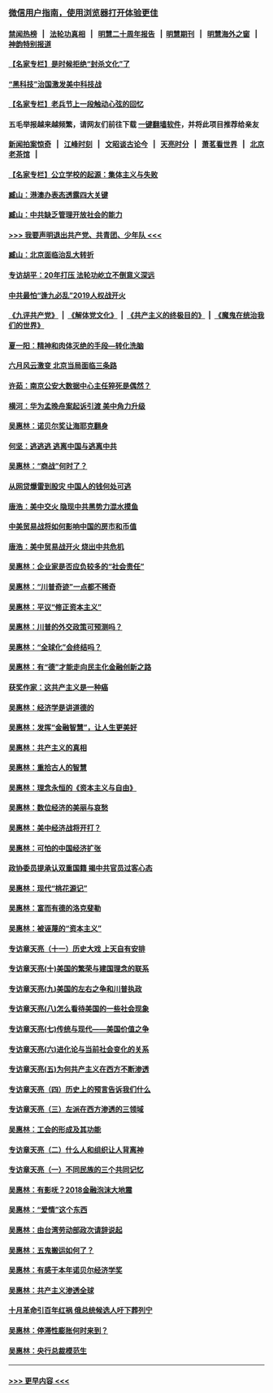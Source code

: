 ### [微信用户指南，使用浏览器打开体验更佳](https://github.com/gfw-breaker/banned-news1/blob/master/indexes/wechat-guide.md?t=0)
#### [禁闻热榜](热点新闻.md?t=0)  &nbsp;&nbsp;|&nbsp;&nbsp; [法轮功真相](https://github.com/gfw-breaker/truth/blob/master/README.md?t=0) &nbsp;&nbsp;|&nbsp;&nbsp; [明慧二十周年报告](https://github.com/gfw-breaker/mh-reports/blob/master/README.md?t=0) &nbsp;&nbsp;|&nbsp;&nbsp;[明慧期刊](https://github.com/gfw-breaker/mh-qikan) &nbsp;&nbsp;|&nbsp;&nbsp; [明慧海外之窗](https://github.com/gfw-breaker/mh-news/blob/master/README.md?t=0) &nbsp;&nbsp;|&nbsp;&nbsp; [神韵特别报道](https://github.com/gfw-breaker/mh-news/blob/master/shenyun.md?t=0)
#### [【名家专栏】是时候拒绝“封杀文化”了](../pages/nsc423/n11814093.md?t=02130844) 
#### [“黑科技”治国激发美中科技战](../pages/nsc423/n11638056.md?t=02130844) 
#### [【名家专栏】老兵节上一段触动心弦的回忆](../pages/nsc423/n11646016.md?t=02130844) 
#### 五毛举报越来越频繁，请网友们前往下载 [一键翻墙软件](https://github.com/gfw-breaker/ssr-accounts)，并将此项目推荐给亲友
#### [新闻拍案惊奇](https://github.com/gfw-breaker/banned-news1/blob/master/pages/link4.md) &nbsp;&nbsp;|&nbsp;&nbsp; [江峰时刻](https://github.com/gfw-breaker/banned-news1/blob/master/pages/link4.md) &nbsp;&nbsp;|&nbsp;&nbsp; [文昭谈古论今](https://github.com/gfw-breaker/banned-news1/blob/master/pages/link4.md) &nbsp;&nbsp;|&nbsp;&nbsp; [天亮时分](https://github.com/gfw-breaker/banned-news1/blob/master/pages/link4.md) &nbsp;&nbsp;|&nbsp;&nbsp; [萧茗看世界](https://github.com/gfw-breaker/banned-news1/blob/master/pages/link4.md) &nbsp;&nbsp;|&nbsp;&nbsp; [北京老茶馆](https://github.com/gfw-breaker/banned-news1/blob/master/pages/link4.md) &nbsp;&nbsp;|&nbsp;&nbsp; 
#### [【名家专栏】公立学校的起源：集体主义与失败](../pages/nsc423/n11601833.md?t=02130844) 
#### [臧山：港澳办表态透露四大关键](../pages/nsc423/n11421628.md?t=02130844) 
#### [臧山：中共缺乏管理开放社会的能力](../pages/nsc423/n11407457.md?t=02130844) 
#### [>>> 我要声明退出共产党、共青团、少年队 <<<](https://github.com/begood0513/goodnews/blob/master/quit/letter.md) 
#### [臧山：北京面临治乱大转折](../pages/nsc423/n11406895.md?t=02130844) 
#### [专访胡平：20年打压 法轮功屹立不倒意义深远](../pages/nsc423/n11398800.md?t=02130844) 
#### [中共最怕“逢九必乱”2019人权战开火](../pages/nsc423/n11385248.md?t=02130844) 
#### [《九评共产党》](https://github.com/begood0513/9ping.md/blob/master/README.md) &nbsp;|&nbsp; [《解体党文化》](../../../../jtdwh.md/blob/master/README.md)  &nbsp;|&nbsp; [《共产主义的终极目的》](../../../../gczydzjmd.md/blob/master/README.md) &nbsp;|&nbsp; [《魔鬼在统治我们的世界》](../../../../mgztzwmdsj.md/blob/master/README.md) 
#### [夏一阳：精神和肉体灭绝的手段—转化洗脑](../pages/nsc423/n11368250.md?t=02130844) 
#### [六月风云激变 北京当局面临三条路](../pages/nsc423/n11313668.md?t=02130844) 
#### [许茹：南京公安大数据中心主任猝死是偶然？](../pages/nsc423/n11064744.md?t=02130844) 
#### [横河：华为孟晚舟案起诉引渡 美中角力升级](../pages/nsc423/n11027230.md?t=02130844) 
#### [吴惠林：诺贝尔奖让海耶克翻身](../pages/nsc423/n10890049.md?t=02130844) 
#### [何坚：逃逃逃 逃离中国与逃离中共](../pages/nsc423/n10592891.md?t=02130844) 
#### [吴惠林：“商战”何时了？](../pages/nsc423/n10573558.md?t=02130844) 
#### [从网贷爆雷到股灾 中国人的钱何处可逃](../pages/nsc423/n10572800.md?t=02130844) 
#### [唐浩：美中交火 隐现中共黑势力混水摸鱼](../pages/nsc423/n10544040.md?t=02130844) 
#### [中美贸易战将如何影响中国的房市和币值](../pages/nsc423/n10543697.md?t=02130844) 
#### [唐浩：美中贸易战开火 烧出中共危机](../pages/nsc423/n10540126.md?t=02130844) 
#### [吴惠林：企业家是否应负较多的“社会责任”](../pages/nsc423/n10535022.md?t=02130844) 
#### [吴惠林：“川普奇迹”一点都不稀奇](../pages/nsc423/n10512808.md?t=02130844) 
#### [吴惠林：平议“修正资本主义”](../pages/nsc423/n10495724.md?t=02130844) 
#### [吴惠林：川普的外交政策可预测吗？](../pages/nsc423/n10462387.md?t=02130844) 
#### [吴惠林：“全球化”会终结吗？](../pages/nsc423/n10452838.md?t=02130844) 
#### [吴惠林：有“德”才能走向民主化金融创新之路](../pages/nsc423/n10432292.md?t=02130844) 
#### [获奖作家：这共产主义是一种癌](../pages/nsc423/n10431541.md?t=02130844) 
#### [吴惠林：经济学是讲道德的](../pages/nsc423/n10398014.md?t=02130844) 
#### [吴惠林：发挥“金融智慧”，让人生更美好](../pages/nsc423/n10375019.md?t=02130844) 
#### [吴惠林：共产主义的真相](../pages/nsc423/n10351394.md?t=02130844) 
#### [吴惠林：重拾古人的智慧](../pages/nsc423/n10337691.md?t=02130844) 
#### [吴惠林：理念永恒的《资本主义与自由》](../pages/nsc423/n10316274.md?t=02130844) 
#### [吴惠林：数位经济的美丽与哀愁](../pages/nsc423/n10292946.md?t=02130844) 
#### [吴惠林：美中经济战将开打？](../pages/nsc423/n10258825.md?t=02130844) 
#### [吴惠林：可怕的中国经济扩张](../pages/nsc423/n10219147.md?t=02130844) 
#### [政协委员提承认双重国籍 揭中共官员过客心态](../pages/nsc423/n10208809.md?t=02130844) 
#### [吴惠林：现代“桃花源记”](../pages/nsc423/n10185234.md?t=02130844) 
#### [吴惠林：富而有德的洛克斐勒](../pages/nsc423/n10142264.md?t=02130844) 
#### [吴惠林：被诬蔑的“资本主义”](../pages/nsc423/n10124816.md?t=02130844) 
#### [专访章天亮（十一）历史大戏 上天自有安排](../pages/nsc423/n10094905.md?t=02130844) 
#### [专访章天亮(十)美国的繁荣与建国理念的联系](../pages/nsc423/n10094899.md?t=02130844) 
#### [专访章天亮(九)美国的左右之争和川普执政](../pages/nsc423/n10094889.md?t=02130844) 
#### [专访章天亮(八)怎么看待美国的一些社会现象](../pages/nsc423/n10094857.md?t=02130844) 
#### [专访章天亮(七)传统与现代——美国价值之争](../pages/nsc423/n10093140.md?t=02130844) 
#### [专访章天亮(六)进化论与当前社会变化的关系](../pages/nsc423/n10092036.md?t=02130844) 
#### [专访章天亮(五)为何共产主义在西方不断渗透](../pages/nsc423/n10083620.md?t=02130844) 
#### [专访章天亮（四）历史上的预言告诉我们什么](../pages/nsc423/n10083606.md?t=02130844) 
#### [专访章天亮（三）左派在西方渗透的三领域](../pages/nsc423/n10081115.md?t=02130844) 
#### [吴惠林：工会的形成及其功能](../pages/nsc423/n10080633.md?t=02130844) 
#### [专访章天亮（二）什么人和组织让人背离神](../pages/nsc423/n10076637.md?t=02130844) 
#### [专访章天亮（一）不同民族的三个共同记忆](../pages/nsc423/n10074188.md?t=02130844) 
#### [吴惠林：有影呒？2018金融泡沫大地震](../pages/nsc423/n10040534.md?t=02130844) 
#### [吴惠林：“爱情”这个东西](../pages/nsc423/n10019423.md?t=02130844) 
#### [吴惠林：由台湾劳动部政次请辞说起](../pages/nsc423/n9979679.md?t=02130844) 
#### [吴惠林：五鬼搬运如何了？](../pages/nsc423/n9925338.md?t=02130844) 
#### [吴惠林：有感于本年诺贝尔经济学奖](../pages/nsc423/n9871883.md?t=02130844) 
#### [吴惠林：共产主义渗透全球](../pages/nsc423/n9812748.md?t=02130844) 
#### [十月革命引百年红祸 俄总统候选人吁下葬列宁](../pages/nsc423/n9810182.md?t=02130844) 
#### [吴惠林：停滞性膨胀何时来到？](../pages/nsc423/n9764136.md?t=02130844) 
#### [吴惠林：央行总裁模范生](../pages/nsc423/n9728134.md?t=02130844) 

----
#### [ >>> 更早内容 <<< ](../indexes/nsc423-earlier.md)
